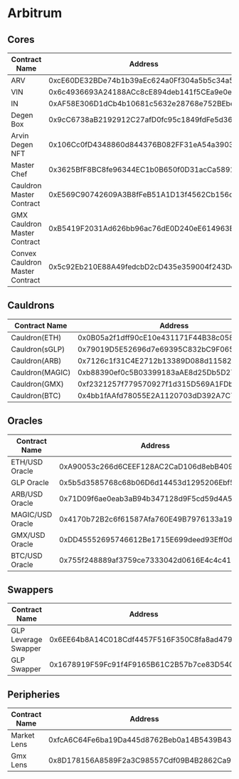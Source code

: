 # Arbitrum

## Cores

| Contract Name                   | Address                                    | Description |
| ------------------------------- | ------------------------------------------ | ----------- |
| ARV                             | 0xcE60DE32BDe74b1b39aEc624a0Ff304a5b5c34a5 | -           |
| VIN                             | 0x6c4936693A24188ACc8cE894deb141f5CEa9e0e9 | -           |
| IN                              | 0xAF58E306D1dCb4b10681c5632e28768e752BEbe8 | -           |
| Degen Box                       | 0x9cC6738aB2192912C27afD0fc95c1849fdFe5d36 | -           |
| Arvin Degen NFT                 | 0x106Cc0fD4348860d844376B082FF31eA54a39034 | -           |
| Master Chef                     | 0x3625BfF8BC8fe96344EC1b0B650f0D31acCa5891 | -           |
| Cauldron Master Contract        | 0xE569C90742609A3B8fFeB51A1D13f4562Cb156c7 | -           |
| GMX Cauldron Master Contract    | 0xB5419F2031Ad626bb96ac76dE0D240eE614963E8 | -           |
| Convex Cauldron Master Contract | 0x5c92Eb210E88A49fedcbD2cD435e359004f243Dd | -           |

## Cauldrons

| Contract Name   | Address                                    | Description |
| --------------- | ------------------------------------------ | ----------- |
| Cauldron(ETH)   | 0x0B05a2f1dff90cE10e431171F44B38c058B2e46C | -           |
| Cauldron(sGLP)  | 0x79019D5E52696d7e69395C832bC9F065DF774d12 | -           |
| Cauldron(ARB)   | 0x7126c1f31C4E2712b13389D088d115821092c83B | -           |
| Cauldron(MAGIC) | 0xb88390ef0c5B03399183aAE8d25Db5D27a158e66 | -           |
| Cauldron(GMX)   | 0xf2321257f779570927f1d315D569A1FDb7A5aeDF | -           |
| Cauldron(BTC)   | 0x4bb1fAAfd78055E2A1120703dD392A7C7FeAd173 | -           |

## Oracles

| Contract Name    | Address                                    | Description |
| ---------------- | ------------------------------------------ | ----------- |
| ETH/USD Oracle   | 0xA90053c266d6CEEF128AC2CaD106d8ebB4095049 | -           |
| GLP Oracle       | 0x5b5d3585768c68b06D6d14453d1295206Ebf5102 | -           |
| ARB/USD Oracle   | 0x71D09f6ae0eab3aB94b347128d9F5cd59d4A5577 | -           |
| MAGIC/USD Oracle | 0x4170b72B2c6f61587Afa760E49B7976133a1918E | -           |
| GMX/USD Oracle   | 0xDD45552695746612Be1715E699deed93Eff0d5b8 | -           |
| BTC/USD Oracle   | 0x755f248889af3759ce7333042d0616E4c4c415dD | -           |

## Swappers

| Contract Name        | Address                                    | Description |
| -------------------- | ------------------------------------------ | ----------- |
| GLP Leverage Swapper | 0x6EE64b8A14C018Cdf4457F516F350C8fa8ad4790 | IN -> Token |
| GLP Swapper          | 0x1678919F59Fc91f4F9165B61C2B57b7ce83D5408 | Token -> IN |

## Peripheries

| Contract Name | Address                                    | Description |
| ------------- | ------------------------------------------ | ----------- |
| Market Lens   | 0xfcA6C64Fe6ba19Da445d8762Beb0a14B5439B434 | -           |
| Gmx Lens      | 0x8D178156A8589F2a3C98557Cdf09B4B2862Ca986 | -           |
